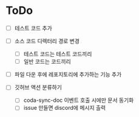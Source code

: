 # ToDo
 - [ ] 테스트 코드 추가
 - [ ] 소스 코드 디렉터리 경로 변경
    - [ ] 테스트 코드는 테스트 코드끼리
    - [ ] 일반 코드는 코드끼리
 - [ ] 파일 다운 후에 레포지토리에 추가하는 기능 추가

 - [ ] 깃허브 액션 분류하기
    - [ ] coda-sync-doc 이벤트 호출 시에만 문서 동기화
    - [ ] issue 만들면 discord에 메시지 출력